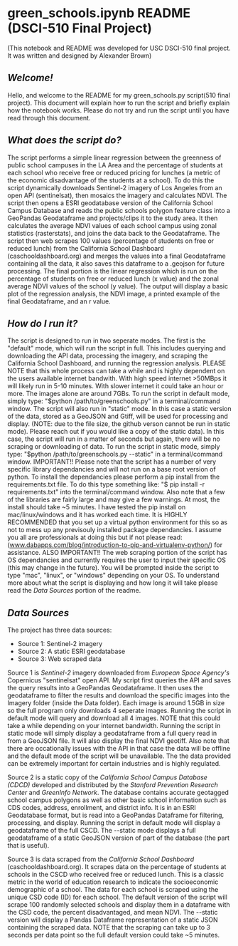 # green_schools.ipynb README (DSCI-510 Final Project)
(This notebook and README was developed for USC DSCI-510 final project. It was written and designed by Alexander Brown)

## _Welcome!_
Hello, and welcome to the README for my green_schools.py script(510 final project). This document will explain how to run the script and briefly explain how the notebook works. Please do not try and run the script until you have read through this document.
## _What does the script do?_
The script performs a simple linear regression between the greenness of public school campuses in the LA Area and the percentage of students at each school who receive free or reduced pricing for lunches (a metric of the economic disadvantage of the students at a school). To do this the script dynamically downloads Sentinel-2 imagery of Los Angeles from an open API (sentinelsat), then mosaics the imagery and calculates NDVI. The script then opens a ESRI geodatabase version of the California School Campus Database and reads the public schools polygon feature class into a GeoPandas Geodataframe and projects/clips it to the study area. It then calculates the average NDVI values of each school campus using zonal statistics (rasterstats), and joins the data back to the Geodataframe. The script then web scrapes 100 values (percentage of students on free or reduced lunch) from the California School Dashboard (caschooldashboard.org) and merges the values into a final Geodataframe containing all the data, it also saves this dataframe to a .geojson for future processing. The final portion is the linear regression which is run on the percentage of students on free or reduced lunch (x value) and the zonal average NDVI values of the school (y value). The output will display a basic plot of the regression analysis, the NDVI image, a printed example of the final Geodataframe, and an r value. 
## _How do I run it?_
The script is designed to run in two seperate modes. The first is the "default" mode, which will run the script in full. This includes querying and downloading the API data, processing the imagery, and scraping the California School Dashboard, and running the regression analysis. PLEASE NOTE that this whole process can take a while and is highly dependent on the users available internet bandwith. With high speed internet >50MBps it will likely run in 5-10 minutes. With slower internet it could take an hour or more. The images alone are around 7GBs. To run the script in default mode, simply type: "$python /path/to/greenschools.py" in a terminal/command window. The script will also run in "static" mode. In this case a static version of the data, stored as a GeoJSON and Gtiff, will be used for processing and display. (NOTE: due to the file size, the github verson cannot be run in static mode). Please reach out if you would like a copy of the static data). In this case, the script will run in a matter of seconds but again, there will be no scraping or downloading of data. To run the script in static mode, simply type: "$python /path/to/greenschools.py --static" in a terminal/command window. IMPORTANT!! Please note that the script has a number of very specific library dependancies and will not run on a base root version of python. To install the dependancies please perform a pip install from the requirements.txt file. To do this type something like: "$ pip install -r requirements.txt" into the terminal/command window. Also note that a few of the libraries are fairly large and may give a few warnings. At most, the install should take ~5 minutes. I have tested the pip install on mac/linux/windows and it has worked each time. It is HIGHLY RECOMMENDED that you set up a virtual python environment for this so as not to mess up any previsouly installed package dependancies. I assume you all are professionals at doing this but if not please read: (www.dabapps.com/blog/introduction-to-pip-and-virtualenv-python/) for assistance. ALSO IMPORTANT!! The web scraping portion of the script has OS dependancies and currently requires the user to input their specific OS (this may change in the future). You will be prompted inside the script to type "mac", "linux", or "windows" depending on your OS. To understand more about what the script is displaying and how long it will take please read the _Data Sources_ portion of the readme.
## _Data Sources_ 
The project has three data sources:

- Source 1: Sentinel-2 imagery
- Source 2: A static ESRI geodatabase
- Source 3: Web scraped data

Source 1 is _Sentinel-2_ imagery downloaded from _European Space Agency's_ Copernicus "sentinelsat" open API. My script first queries the API and saves the query results into a GeoPandas Geodataframe. It then uses the geodataframe to filter the results and download the specific images into the Imagery folder (inside the Data folder). Each image is around 1.5GB in size so the full program only downloads 4 seperate images. Running the script in default mode will query and download all 4 images. NOTE that this could take a while depending on your internet bandwidth. Running the script in static mode will simply display a geodataframe from a full query read in from a GeoJSON file. It will also display the final NDVI geotiff. Also note that there are occationally issues with the API in that case the data will be offline and the default mode of the script will be unavailable. The the data provided can be extremely important for certain industries and is highly regulated.

Source 2 is a static copy of the _California School Campus Database (CDCD)_ developed and distributed by the _Stanford Prevention Research Center_ and _GreenInfo Network_. The database contains accurate geotagged school campus polygons as well as other basic school information such as CDS codes, address, enrollment, and district info. It is in an ESRI Geodatabase format, but is read into a GeoPandas Dataframe for filtering, processing, and display. Running the script in default mode will display a geodataframe of the full CSCD. The --static mode displays a full geodataframe of a static GeoJSON version of part of the database (the part that is useful).

Source 3 is data scraped from the _California School Dashboard_ (caschooldashboard.org). It scrapes data on the percentage of students at schools in the CSCD who received free or reduced lunch. This is a classic metric in the world of education research to indicate the socioeconomic demographic of a school. The data for each school is scraped using the unique CSD code (ID) for each school. The default version of the script will scrape 100 randomly selected schools and display them in a dataframe with the CSD code, the percent disadvantaged, and mean NDVI. The --static version will display a Pandas Dataframe representation of a static JSON containing the scraped data. NOTE that the scraping can take up to 3 seconds per data point so the full default version could take ~5 minutes. 
